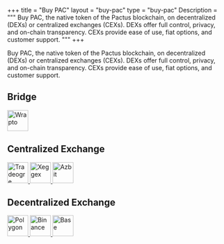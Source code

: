+++
title = "Buy PAC"
layout = "buy-pac"
type = "buy-pac"
Description = """
Buy PAC, the native token of the Pactus blockchain, on decentralized (DEXs) or centralized
exchanges (CEXs). DEXs offer full control, privacy, and on-chain transparency. CEXs provide
ease of use, fiat options, and customer support.
"""
+++

Buy PAC, the native token of the Pactus blockchain, on decentralized (DEXs) or centralized
exchanges (CEXs). DEXs offer full control, privacy, and on-chain transparency. CEXs provide
ease of use, fiat options, and customer support.

## Bridge

<div class="grid grid-cols-3 gap-x-6 items-center">
  <a target="_blank" href="https://wrapto.app" title="Wrapto">
    <img src="/images/exchange/wrapto.svg" style="height: 48px" class="object-contain mx-auto" alt="Wrapto" />
  </a>
</div>

## Centralized Exchange

<div class="grid grid-cols-3 gap-x-6 items-center">
  <a target="_blank" href="https://tradeogre.com/exchange/PAC-USDT" title="Tradeogre">
    <img src="/images/exchange/tradeogre.svg" style="height: 48px" class="object-contain mx-auto" alt="Tradeogre" />
  </a>
  <a target="_blank" href="https://xeggex.com/market/PACTUS_USDT" title="Xeggex">
    <img src="/images/exchange/xeggex.svg" style="height: 48px" class="object-contain mx-auto" alt="Xeggex" />
  </a>
  <a target="_blank" href="https://azbit.com/exchange/PAC_USDT" title="Azbit">
    <img src="/images/exchange/azbit.svg" style="height: 48px" class="object-contain mx-auto" alt="Azbit" />
  </a>
</div>

## Decentralized Exchange

<div class="grid grid-cols-3 gap-x-6 items-center">
  <a target="_blank" href="https://dexscreener.com/polygon/0x17924d9a46ea07dd109f3e88cef30c2ad8602344" title="Polygon">
    <img src="/images/exchange/polygon.svg" style="height: 48px" class="object-contain mx-auto" alt="Polygon" />
  </a>
  <a target="_blank" href="https://dexscreener.com/bsc/0x10004a9A742ec135c686C9aCed00FA3C93D66866" title="Binance">
    <img src="/images/exchange/binance.svg" style="height: 48px" class="object-contain mx-auto" alt="Binance" />
  </a>
  <a target="_blank" href="https://dexscreener.com/base/0x10004a9A742ec135c686C9aCed00FA3C93D66866" title="Base">
    <img src="/images/exchange/base.svg" style="height: 48px" class="object-contain mx-auto" alt="Base" />
  </a>
</div>
